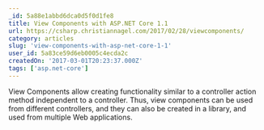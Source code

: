 ```yaml
---
_id: 5a88e1abbd6dca0d5f0d1fe8
title: View Components with ASP.NET Core 1.1
url: https://csharp.christiannagel.com/2017/02/28/viewcomponents/
category: articles
slug: 'view-components-with-asp-net-core-1-1'
user_id: 5a83ce59d6eb0005c4ecda2c
createdOn: '2017-03-01T20:23:37.000Z'
tags: ['asp.net-core']
---
```


View Components allow creating functionality similar to a controller action method independent to a controller. Thus, view components can be used from different controllers, and they can also be created in a library, and used from multiple Web applications. 
